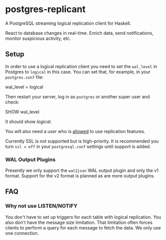 # postgres-replicant

A PostgreSQL streaming logical replication client for Haskell.

React to database changes in real-time.  Enrich data, send
notifications, monitor suspicious activity, etc.

## Setup

In order to use a logical replication client you need to set the
`wal_level` in Postgres to `logical` in this case.  You can set that,
for example, in your `postgres.conf` file:

  wal_level = logical

Then restart your server, log in as `postgres` or another super user
and check:

  SHOW wal_level

It should show _logical_.

You will also need a user who is
[allowed](https://www.postgresql.org/docs/9.1/sql-alterrole.html
"PostgreSQL user role documentation") to use replication features.

Currently SSL is not supported but is high-priority.  It is
recommended you turn `ssl = off` in your `postgresql.conf` settings
until support is added.

### WAL Output Plugins

Presently we only support the `wal2json` WAL output plugin and only
the v1 format.  Support for the v2 format is planned as are more
output plugins.

## FAQ

### Why not use LISTEN/NOTIFY

You don't have to set up triggers for each table with logical
replication.  You also don't have the message size limitation.  That
limitation often forces clients to perform a query for each message to
fetch the data.  We only use one connection.
